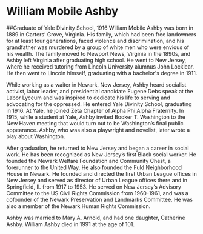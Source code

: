 # William Mobile Ashby
##Graduate of Yale Divinity School, 1916
William Mobile Ashby was born in 1889 in Carters’ Grove, Virginia. His family, which had been free landowners for at least four generations, faced violence and discrimination, and his grandfather was murdered by a group of white men who were envious of his wealth. The family moved to Newport News, Virginia in the 1890s, and Ashby left Virginia after graduating high school. He went to New Jersey, where he received tutoring from Lincoln University alumnus John Locklear. He then went to Lincoln himself, graduating with a bachelor's degree in 1911. 

While working as a waiter in Newark, New Jersey, Ashby heard socialist activist, labor leader, and presidential candidate Eugene Debs speak at the Labor Lyceum and was inspired to dedicate his life to serving and advocating for the oppressed. He entered Yale Divinity School, graduating in 1916. At Yale, he joined Zeta Chapter of Alpha Phi Alpha Fraternity. In 1915, while a student at Yale, Ashby invited Booker T. Washington to the New Haven meeting that would turn out to be Washington’s final public appearance. Ashby, who was also a playwright and novelist, later wrote a play about Washington. 

After graduation, he returned to New Jersey and began a career in social work. He has been recognized as New Jersey’s first Black social worker. He founded the Newark Welfare Foundation and Community Chest, a forerunner to the United Way. He also founded the Fuld Neighborhood House in Newark. He founded and directed the first Urban League offices in New Jersey and served as director of Urban League offices there and in Springfield, IL from 1917 to 1953. He served on New Jersey’s Advisory Committee to the US Civil Rights Commission from 1960-1961, and was a cofounder of the Newark Preservation and Landmarks Committee. He was also a member of the Newark Human Rights Commission. 

Ashby was married to Mary A. Arnold, and had one daughter, Catherine Ashby. William Ashby died in 1991 at the age of 101.
